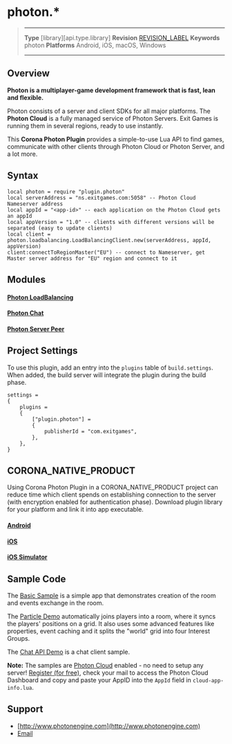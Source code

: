 # photon.*

> --------------------- ------------------------------------------------------------------------------------------
> __Type__              [library][api.type.library]
> __Revision__          [REVISION_LABEL](REVISION_URL)
> __Keywords__          photon
> __Platforms__			Android, iOS, macOS, Windows
> --------------------- ------------------------------------------------------------------------------------------

## Overview

**Photon is a multiplayer-game development framework that is fast, lean and flexible.**

Photon consists of a server and client SDKs for all major platforms. The **Photon Cloud** is a fully managed service of Photon Servers. Exit Games is running them in several regions, ready to use instantly.

This **Corona Photon Plugin** provides a simple-to-use Lua API to find games, communicate with other clients through Photon Cloud or Photon Server, and a lot more.


## Syntax

	local photon = require "plugin.photon"
	local serverAddress = "ns.exitgames.com:5058" -- Photon Cloud Nameserver address
	local appId = "<app-id>" -- each application on the Photon Cloud gets an appId
	local appVersion = "1.0" -- clients with different versions will be separated (easy to update clients)
	local client = photon.loadbalancing.LoadBalancingClient.new(serverAddress, appId, appVersion)
	client:connectToRegionMaster("EU") -- connect to Nameserver, get Master server address for "EU" region and connect to it

## Modules

#### [Photon LoadBalancing](http://doc-api.photonengine.com/en/corona/current/modules/loadbalancing.LoadBalancingClient.html)
#### [Photon Chat](http://doc-api.photonengine.com/en/corona/current/modules/chat.ChatClient.html)
#### [Photon Server Peer](http://doc-api.photonengine.com/en/corona/current/modules/core.PhotonPeer.html)


## Project Settings

To use this plugin, add an entry into the `plugins` table of `build.settings`. When added, the build server will integrate the plugin during the build phase.

``````
settings =
{
	plugins =
	{
		["plugin.photon"] =
		{
			publisherId = "com.exitgames",
		},
	},
}
``````


## CORONA_NATIVE_PRODUCT

Using Corona Photon Plugin in a CORONA_NATIVE_PRODUCT project can reduce time which client spends on establishing connection to the server (with encryption enabled for authentication phase). Download plugin library for your platform and link it into app executable.

#### [Android](http://doc-api.photonengine.com/en/corona/lib/corona-plugin/2013.1125/android/libplugin.photon.so)
#### [iOS](http://doc-api.photonengine.com/en/corona/lib/corona-plugin/2013.1125/iphone/libplugin_photon.a)
#### [iOS Simulator](http://doc-api.photonengine.com/en/corona/lib/corona-plugin/2013.1125/iphone-sim/libplugin_photon.a)


## Sample Code

The [Basic Sample](http://doc-api.photonengine.com/en/corona/samples/corona-plugin/photon_corona_plugin_sample.zip) is a simple app that demonstrates creation of the room and events exchange in the room.

The [Particle Demo](http://doc-api.photonengine.com/en/corona/samples/corona-plugin/photon_corona_plugin_sample_advanced.zip) automatically joins players into a room, where it syncs the players' positions on a grid. It also uses some advanced features like properties, event caching and it splits the "world" grid into four Interest Groups.

The [Chat API Demo](http://doc-api.photonengine.com/en/corona/samples/corona-plugin/photon_corona_plugin_sample_chat.zip) is a chat client sample.

**Note:** The samples are [Photon Cloud](http://www.photonengine.com/en/Realtime) enabled - no need to setup any server! [Register (for free)](https://www.photonengine.com/Account/SignUp), check your mail to access the Photon Cloud Dashboard and copy and paste your AppID into the `AppId` field in `cloud-app-info.lua`.


## Support

* [http://www.photonengine.com](http://www.photonengine.com)
* [Email](mailto:developer@photonengine.com)
